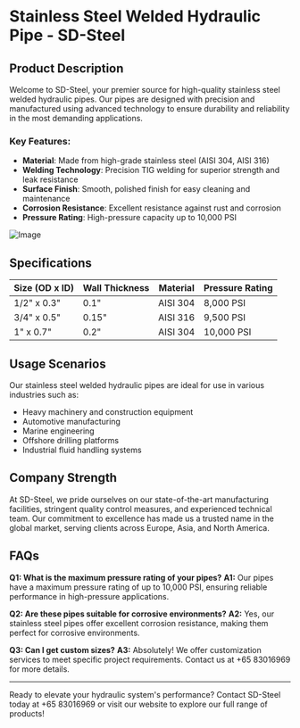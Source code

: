 # Stainless Steel Welded Hydraulic Pipe - SD-Steel

## Product Description
Welcome to SD-Steel, your premier source for high-quality stainless steel welded hydraulic pipes. Our pipes are designed with precision and manufactured using advanced technology to ensure durability and reliability in the most demanding applications.

### Key Features:
- **Material**: Made from high-grade stainless steel (AISI 304, AISI 316)
- **Welding Technology**: Precision TIG welding for superior strength and leak resistance
- **Surface Finish**: Smooth, polished finish for easy cleaning and maintenance
- **Corrosion Resistance**: Excellent resistance against rust and corrosion
- **Pressure Rating**: High-pressure capacity up to 10,000 PSI

![Image](https://github.com/user-attachments/assets/2567258e-e124-4816-932d-1809bd27ef0b)

## Specifications

| Size (OD x ID) | Wall Thickness | Material | Pressure Rating |
|----------------|----------------|----------|-----------------|
| 1/2" x 0.3"    | 0.1"           | AISI 304 | 8,000 PSI       |
| 3/4" x 0.5"    | 0.15"          | AISI 316 | 9,500 PSI       |
| 1" x 0.7"      | 0.2"           | AISI 304 | 10,000 PSI      |

## Usage Scenarios
Our stainless steel welded hydraulic pipes are ideal for use in various industries such as:
- Heavy machinery and construction equipment
- Automotive manufacturing
- Marine engineering
- Offshore drilling platforms
- Industrial fluid handling systems

## Company Strength
At SD-Steel, we pride ourselves on our state-of-the-art manufacturing facilities, stringent quality control measures, and experienced technical team. Our commitment to excellence has made us a trusted name in the global market, serving clients across Europe, Asia, and North America.

## FAQs
**Q1: What is the maximum pressure rating of your pipes?**
**A1:** Our pipes have a maximum pressure rating of up to 10,000 PSI, ensuring reliable performance in high-pressure applications.

**Q2: Are these pipes suitable for corrosive environments?**
**A2:** Yes, our stainless steel pipes offer excellent corrosion resistance, making them perfect for corrosive environments.

**Q3: Can I get custom sizes?**
**A3:** Absolutely! We offer customization services to meet specific project requirements. Contact us at +65 83016969 for more details.

---

Ready to elevate your hydraulic system's performance? Contact SD-Steel today at +65 83016969 or visit our website to explore our full range of products!
